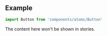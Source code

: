 <!-- # Badge :

Application Button.

<!-- Brief summary of what the component is, and what it's for. -->


<!-- STORY -->

## Example

```js
import Button from 'components/atoms/Button'
```

<!-- SOURCE -->

<!-- STORY_SOURCE -->

<!-- STORY HIDE START -->

The content here won't be shown in stories.

<!-- STORY HIDE END -->

<!-- PROPS -->
